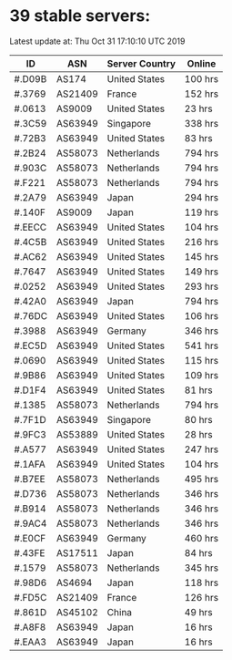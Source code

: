 # 39 stable servers:

Latest update at: Thu Oct 31 17:10:10 UTC 2019

| ID | ASN | Server Country | Online |
| -- | --- | -------------- | ------ |
| #.D09B | AS174 | United States | 100 hrs |
| #.3769 | AS21409 | France | 152 hrs |
| #.0613 | AS9009 | United States | 23 hrs |
| #.3C59 | AS63949 | Singapore | 338 hrs |
| #.72B3 | AS63949 | United States | 83 hrs |
| #.2B24 | AS58073 | Netherlands | 794 hrs |
| #.903C | AS58073 | Netherlands | 794 hrs |
| #.F221 | AS58073 | Netherlands | 794 hrs |
| #.2A79 | AS63949 | Japan | 294 hrs |
| #.140F | AS9009 | Japan | 119 hrs |
| #.EECC | AS63949 | United States | 104 hrs |
| #.4C5B | AS63949 | United States | 216 hrs |
| #.AC62 | AS63949 | United States | 145 hrs |
| #.7647 | AS63949 | United States | 149 hrs |
| #.0252 | AS63949 | United States | 293 hrs |
| #.42A0 | AS63949 | Japan | 794 hrs |
| #.76DC | AS63949 | United States | 106 hrs |
| #.3988 | AS63949 | Germany | 346 hrs |
| #.EC5D | AS63949 | United States | 541 hrs |
| #.0690 | AS63949 | United States | 115 hrs |
| #.9B86 | AS63949 | United States | 109 hrs |
| #.D1F4 | AS63949 | United States | 81 hrs |
| #.1385 | AS58073 | Netherlands | 794 hrs |
| #.7F1D | AS63949 | Singapore | 80 hrs |
| #.9FC3 | AS53889 | United States | 28 hrs |
| #.A577 | AS63949 | United States | 247 hrs |
| #.1AFA | AS63949 | United States | 104 hrs |
| #.B7EE | AS58073 | Netherlands | 495 hrs |
| #.D736 | AS58073 | Netherlands | 346 hrs |
| #.B914 | AS58073 | Netherlands | 346 hrs |
| #.9AC4 | AS58073 | Netherlands | 346 hrs |
| #.E0CF | AS63949 | Germany | 460 hrs |
| #.43FE | AS17511 | Japan | 84 hrs |
| #.1579 | AS58073 | Netherlands | 345 hrs |
| #.98D6 | AS4694 | Japan | 118 hrs |
| #.FD5C | AS21409 | France | 126 hrs |
| #.861D | AS45102 | China | 49 hrs |
| #.A8F8 | AS63949 | Japan | 16 hrs |
| #.EAA3 | AS63949 | Japan | 16 hrs |

